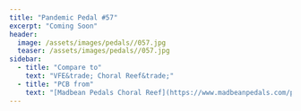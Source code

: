 ```yaml
---
title: "Pandemic Pedal #57"
excerpt: "Coming Soon"
header:
  image: /assets/images/pedals//057.jpg
  teaser: /assets/images/pedals//057.jpg
sidebar:
  - title: "Compare to"
    text: "VFE&trade; Choral Reef&trade;"
  - title: "PCB from"
    text: "[Madbean Pedals Choral Reef](https://www.madbeanpedals.com/projects/index.html)"
---
```


